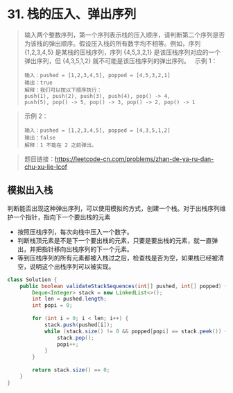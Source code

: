 # 31. 栈的压入、弹出序列

> 输入两个整数序列，第一个序列表示栈的压入顺序，请判断第二个序列是否为该栈的弹出顺序。假设压入栈的所有数字均不相等。例如，序列 {1,2,3,4,5} 是某栈的压栈序列，序列 {4,5,3,2,1} 是该压栈序列对应的一个弹出序列，但 {4,3,5,1,2} 就不可能是该压栈序列的弹出序列。
>  
> 示例 1：
> ```
> 输入：pushed = [1,2,3,4,5], popped = [4,5,3,2,1]
> 输出：true
> 解释：我们可以按以下顺序执行：
> push(1), push(2), push(3), push(4), pop() -> 4,
> push(5), pop() -> 5, pop() -> 3, pop() -> 2, pop() -> 1
> ```

> 示例 2：
> ```
> 输入：pushed = [1,2,3,4,5], popped = [4,3,5,1,2]
> 输出：false
> 解释：1 不能在 2 之前弹出。
> ```

> 题目链接：https://leetcode-cn.com/problems/zhan-de-ya-ru-dan-chu-xu-lie-lcof

## 模拟出入栈

判断能否出现这种弹出序列，可以使用模拟的方式，创建一个栈。对于出栈序列维护一个指针，指向下一个要出栈的元素
- 按照压栈序列，每次向栈中压入一个数字。
- 判断栈顶元素是不是下一个要出栈的元素，只要是要出栈的元素，就一直弹出，并把指针移向出栈序列的下一个元素。
- 等到压栈序列的所有元素都被入栈过之后，检查栈是否为空，如果栈已经被清空，说明这个出栈序列可以被实现。

```java
class Solution {
    public boolean validateStackSequences(int[] pushed, int[] popped) {
        Deque<Integer> stack = new LinkedList<>();
        int len = pushed.length;
        int popi = 0;
        
        for (int i = 0; i < len; i++) {
            stack.push(pushed[i]);
            while (stack.size() != 0 && popped[popi] == stack.peek()) {
                stack.pop();
                popi++;
            }
        }
        
        return stack.size() == 0;
    }
}
```